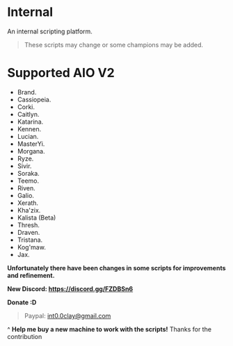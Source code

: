 # Internal
An internal scripting platform.

> These scripts may change or some champions may be added.

# Supported AIO V2
  * Brand.
  * Cassiopeia.
  * Corki.
  * Caitlyn.
  * Katarina.
  * Kennen.
  * Lucian.
  * MasterYi.
  * Morgana.
  * Ryze.
  * Sivir.
  * Soraka.
  * Teemo.
  * Riven.
  * Galio.
  * Xerath.
  * Kha'zix.
  * Kalista (Beta)
  * Thresh.
  * Draven.
  * Tristana.
  * Kog'maw.
  * Jax.

**Unfortunately there have been changes in some scripts for improvements and refinement.**

**New Discord: https://discord.gg/FZDBSn6**

**Donate :D**
 > Paypal: int0.0clay@gmail.com

^ **Help me buy a new machine to work with the scripts!** Thanks for the contribution


 
